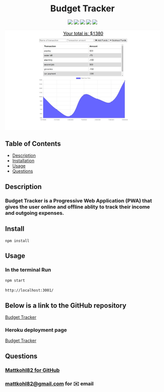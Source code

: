 <h1 align="center">Budget Tracker</h1>

<p align="center">
<img src="https://img.shields.io/badge/Javascript-brightgreen"/>
<img src="https://img.shields.io/badge/express-red"/>
<img src="https://img.shields.io/badge/MongoDB-success"/>
<img src="https://img.shields.io/badge/IndexedDB-blue"/>
<img src="https://img.shields.io/badge/ServiceWorkers-orange"/>
</p>

<p align="center">
    <img src="./src/main.jpg" alt="mainpage"/>
</p>


## Table of Contents
- [Description](#description)
- [Installation](#install)
- [Usage](#usage)
- [Questions](#questions)

## Description
### Budget Tracker is a Progressive Web Application (PWA) that gives the user online and offline ablity to track their income and outgoing expenses. 


## Install
```
npm install

```

## Usage
### In the terminal Run  
```
npm start

http://localhost:3001/
```

## Below is a link to the GitHub repository   
[Budget Tracker](https://github.com/mattkohl82/budget-tracker)    

### Heroku deployment page 
[Budget Tracker](https://budget-tracker-82.herokuapp.com/) 


## Questions
### [Mattkohl82 for GitHub](https://github.com/Mattkohl82)  
### mattkohl82@gmail.com for ✉️ email 
